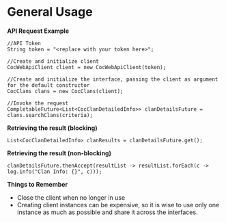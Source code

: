 General Usage
=============


**API Request Example**

~~~
//API Token
String token = "<replace with your token here>";

//Create and initialize client
CocWebApiClient client = new CocWebApiClient(token);

//Create and initialize the interface, passing the client as argument for the default constructor
CocClans clans = new CocClans(client);

//Invoke the request
CompletableFuture<List<CocClanDetailedInfo>> clanDetailsFuture = clans.searchClans(criteria);
~~~

**Retrieving the result (blocking)**

~~~
List<CocClanDetailedInfo> clanResults = clanDetailsFuture.get();
~~~

**Retrieving the result (non-blocking)**

~~~
clanDetailsFuture.thenAccept(resultList -> resultList.forEach(c -> log.info("Clan Info: {}", c)));
~~~

**Things to Remember**

* Close the client when no longer in use
* Creating client instances can be expensive, so it is wise to use only one instance as much as possible and share it across the interfaces.